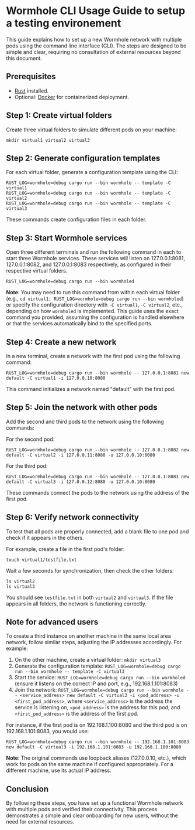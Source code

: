# Wormhole CLI Usage Guide to setup a testing environement

This guide explains how to set up a new Wormhole network with multiple pods using the command line interface (CLI). The steps are designed to be simple and clear, requiring no consultation of external resources beyond this document.

## Prerequisites

- [Rust](https://www.rust-lang.org/tools/install) installed.
- Optional: [Docker](https://docs.docker.com/get-docker/) for containerized deployment.

## Step 1: Create virtual folders

Create three virtual folders to simulate different pods on your machine:

```
mkdir virtual1 virtual2 virtual3
```

## Step 2: Generate configuration templates

For each virtual folder, generate a configuration template using the CLI:

```
RUST_LOG=wormhole=debug cargo run --bin wormhole -- template -C virtual1
RUST_LOG=wormhole=debug cargo run --bin wormhole -- template -C virtual2
RUST_LOG=wormhole=debug cargo run --bin wormhole -- template -C virtual3
```

These commands create configuration files in each folder.

## Step 3: Start Wormhole services

Open three different terminals and run the following command in each to start three Wormhole services. These services will listen on 127.0.0.1:8081, 127.0.0.1:8082, and 127.0.0.1:8083 respectively, as configured in their respective virtual folders.

```
RUST_LOG=wormhole=debug cargo run --bin wormholed
```

**Note**: You may need to run this command from within each virtual folder (e.g., `cd virtual1; RUST_LOG=wormhole=debug cargo run --bin wormholed`) or specify the configuration directory with `-C virtual1`, `-C virtual2`, etc., depending on how `wormholed` is implemented. This guide uses the exact command you provided, assuming the configuration is handled elsewhere or that the services automatically bind to the specified ports.

## Step 4: Create a new network

In a new terminal, create a network with the first pod using the following command:

```
RUST_LOG=wormhole=debug cargo run --bin wormhole -- 127.0.0.1:8081 new default -C virtual1 -i 127.0.0.10:8080
```

This command initializes a network named "default" with the first pod.

## Step 5: Join the network with other pods

Add the second and third pods to the network using the following commands:

For the second pod:
```
RUST_LOG=wormhole=debug cargo run --bin wormhole -- 127.0.0.1:8082 new default -C virtual2 -i 127.0.0.11:8080 -u 127.0.0.10:8080
```

For the third pod:
```
RUST_LOG=wormhole=debug cargo run --bin wormhole -- 127.0.0.1:8083 new default -C virtual3 -i 127.0.0.12:8080 -u 127.0.0.10:8080
```

These commands connect the pods to the network using the address of the first pod.

## Step 6: Verify network connectivity

To test that all pods are properly connected, add a blank file to one pod and check if it appears in the others.

For example, create a file in the first pod's folder:
```
touch virtual1/testfile.txt
```

Wait a few seconds for synchronization, then check the other folders:
```
ls virtual2
ls virtual3
```

You should see `testfile.txt` in both `virtual2` and `virtual3`. If the file appears in all folders, the network is functioning correctly.

## Note for advanced users

To create a third instance on another machine in the same local area network, follow similar steps, adjusting the IP addresses accordingly. For example:

1. On the other machine, create a virtual folder: `mkdir virtual3`
2. Generate the configuration template: `RUST_LOG=wormhole=debug cargo run --bin wormhole -- template -C virtual3`
3. Start the service: `RUST_LOG=wormhole=debug cargo run --bin wormholed` (ensure it listens on the correct IP and port, e.g., 192.168.1.101:8083)
4. Join the network: `RUST_LOG=wormhole=debug cargo run --bin wormhole -- <service_address> new default -C virtual3 -i <pod_address> -u <first_pod_address>`, where `<service_address>` is the address the service is listening on, `<pod_address>` is the address for this pod, and `<first_pod_address>` is the address of the first pod.

For instance, if the first pod is on 192.168.1.100:8080 and the third pod is on 192.168.1.101:8083, you would use:
```
RUST_LOG=wormhole=debug cargo run --bin wormhole -- 192.168.1.101:8083 new default -C virtual3 -i 192.168.1.101:8083 -u 192.168.1.100:8080
```

**Note**: The original commands use loopback aliases (127.0.0.10, etc.), which work for pods on the same machine if configured appropriately. For a different machine, use its actual IP address.

## Conclusion

By following these steps, you have set up a functional Wormhole network with multiple pods and verified their connectivity. This process demonstrates a simple and clear onboarding for new users, without the need for external resources.
